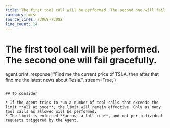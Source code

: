 ```yaml
---
title: The first tool call will be performed. The second one will fail gracefully.
category: misc
source_lines: 73068-73082
line_count: 14
---
```


# The first tool call will be performed. The second one will fail gracefully.
agent.print_response(
    "Find me the current price of TSLA, then after that find me the latest news about Tesla.",
    stream=True,
)

```

## To consider

* If the Agent tries to run a number of tool calls that exceeds the limit **all at once**, the limit will remain effective. Only as many tool calls as allowed will be performed.
* The limit is enforced **across a full run**, and not per individual requests triggered by the Agent.


